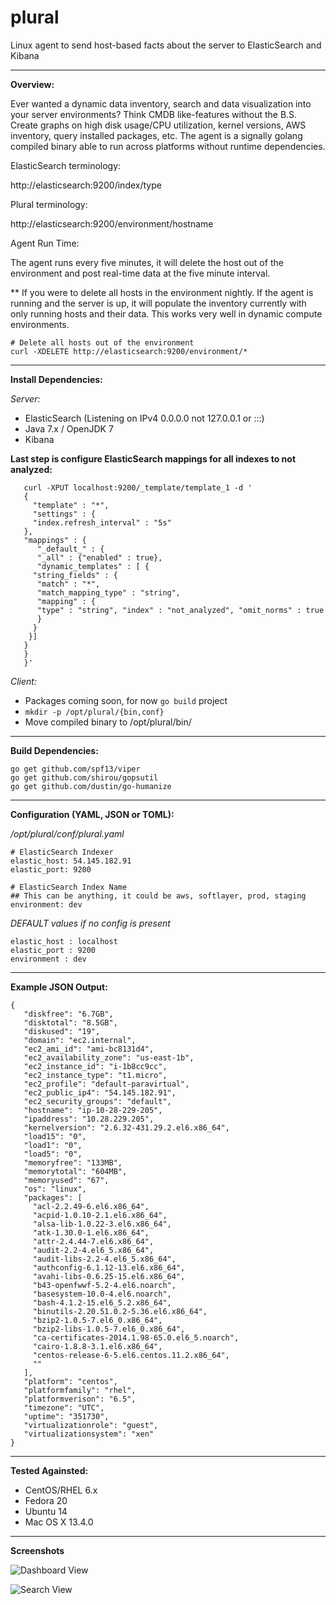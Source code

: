 # plural

Linux agent to send host-based facts about the server to ElasticSearch and Kibana

----------

**Overview:**

Ever wanted a dynamic data inventory, search and data visualization into your server environments?  Think CMDB like-features without the B.S.   Create graphs on high disk usage/CPU utilization, kernel versions, AWS inventory, query installed packages, etc.  The agent is a signally golang compiled binary able to run across platforms without runtime dependencies.  

ElasticSearch terminology:

http://elasticsearch:9200/index/type
 
 Plural terminology: 

http://elasticsearch:9200/environment/hostname

Agent Run Time:

The agent runs every five minutes, it will delete the host out of the environment and post real-time data at the five minute interval.

** If you were to delete all hosts in the environment nightly.   If the agent is running and the server is up, it will populate the inventory currently with only running hosts and their data.  This works very well in dynamic compute environments.

    # Delete all hosts out of the environment
    curl -XDELETE http://elasticsearch:9200/environment/*

----------

**Install Dependencies:**

*Server:*

 - ElasticSearch (Listening on IPv4 0.0.0.0 not 127.0.0.1 or :::) 
 - Java 7.x / OpenJDK 7
 - Kibana


 **Last step is configure ElasticSearch mappings for all indexes to not analyzed:**
 

       curl -XPUT localhost:9200/_template/template_1 -d '
       {
         "template" : "*",
         "settings" : {
         "index.refresh_interval" : "5s"
       },
       "mappings" : {
          "_default_" : {
          "_all" : {"enabled" : true},
          "dynamic_templates" : [ {
         "string_fields" : {
          "match" : "*",
          "match_mapping_type" : "string",
          "mapping" : {
          "type" : "string", "index" : "not_analyzed", "omit_norms" : true
          }
         }
        }]
       }
       }
       }'


*Client:*

 - Packages coming soon, for now `go build` project
 - `mkdir -p /opt/plural/{bin,conf}`
 - Move compiled binary to /opt/plural/bin/

----------

**Build Dependencies:**

    go get github.com/spf13/viper
    go get github.com/shirou/gopsutil
    go get github.com/dustin/go-humanize

----------

**Configuration (YAML, JSON or TOML):**

*/opt/plural/conf/plural.yaml*

    # ElasticSearch Indexer
    elastic_host: 54.145.182.91
    elastic_port: 9200
    
    # ElasticSearch Index Name
    ## This can be anything, it could be aws, softlayer, prod, staging
    environment: dev

*DEFAULT  values if no config is present*

    elastic_host : localhost
    elastic_port : 9200
    environment : dev

----------

**Example JSON Output:**

    {
       "diskfree": "6.7GB",
       "disktotal": "8.5GB",
       "diskused": "19",
       "domain": "ec2.internal",
       "ec2_ami_id": "ami-bc8131d4",
       "ec2_availability_zone": "us-east-1b",
       "ec2_instance_id": "i-1b8cc9cc",
       "ec2_instance_type": "t1.micro",
       "ec2_profile": "default-paravirtual",
       "ec2_public_ip4": "54.145.182.91",
       "ec2_security_groups": "default",
       "hostname": "ip-10-28-229-205",
       "ipaddress": "10.28.229.205",
       "kernelversion": "2.6.32-431.29.2.el6.x86_64",
       "load15": "0",
       "load1": "0",
       "load5": "0",
       "memoryfree": "133MB",
       "memorytotal": "604MB",
       "memoryused": "67",
       "os": "linux",
       "packages": [
         "acl-2.2.49-6.el6.x86_64",
         "acpid-1.0.10-2.1.el6.x86_64",
         "alsa-lib-1.0.22-3.el6.x86_64",
         "atk-1.30.0-1.el6.x86_64",
         "attr-2.4.44-7.el6.x86_64",
         "audit-2.2-4.el6_5.x86_64",
         "audit-libs-2.2-4.el6_5.x86_64",
         "authconfig-6.1.12-13.el6.x86_64",
         "avahi-libs-0.6.25-15.el6.x86_64",
         "b43-openfwwf-5.2-4.el6.noarch",
         "basesystem-10.0-4.el6.noarch",
         "bash-4.1.2-15.el6_5.2.x86_64",
         "binutils-2.20.51.0.2-5.36.el6.x86_64",
         "bzip2-1.0.5-7.el6_0.x86_64",
         "bzip2-libs-1.0.5-7.el6_0.x86_64",
         "ca-certificates-2014.1.98-65.0.el6_5.noarch",
         "cairo-1.8.8-3.1.el6.x86_64",
         "centos-release-6-5.el6.centos.11.2.x86_64",
         ""
       ],
       "platform": "centos",
       "platformfamily": "rhel",
       "platformverison": "6.5",
       "timezone": "UTC",
       "uptime": "351730",
       "virtualizationrole": "guest",
       "virtualizationsystem": "xen"
    }
  
----------

**Tested Againsted:**

 - CentOS/RHEL 6.x
 - Fedora 20
 - Ubuntu 14
 - Mac OS X 13.4.0

----------

**Screenshots**

![Dashboard View](https://s3.amazonaws.com/timski-pictures/dashview.png)

![Search View](https://s3.amazonaws.com/timski-pictures/searchview.png)

